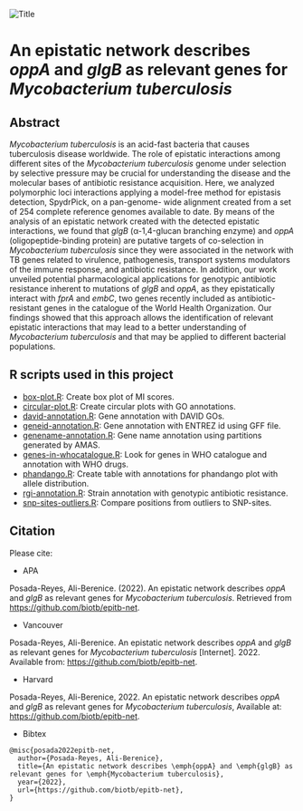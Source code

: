 ![Title](https://github.com/biotb/Epistasis_TB/blob/master/figures/title.jpg)
# An epistatic network describes *oppA* and *glgB* as relevant genes for *Mycobacterium tuberculosis*
## Abstract
*Mycobacterium tuberculosis* is an acid-fast bacteria that causes tuberculosis disease worldwide.
The role of epistatic interactions among different sites of the *Mycobacterium tuberculosis*
genome under selection by selective pressure may be crucial for understanding the disease
and the molecular bases of antibiotic resistance acquisition. Here, we analyzed polymorphic loci
interactions applying a model-free method for epistasis detection, SpydrPick, on a pan-genome-
wide alignment created from a set of 254 complete reference genomes available to date. By
means of the analysis of an epistatic network created with the detected epistatic interactions,
we found that *glgB* (α-1,4-glucan branching enzyme) and *oppA* (oligopeptide-binding protein)
are putative targets of co-selection in *Mycobacterium tuberculosis* since they were associated
in the network with TB genes related to virulence, pathogenesis, transport systems modulators
of the immune response, and antibiotic resistance. In addition, our work unveiled potential
pharmacological applications for genotypic antibiotic resistance inherent to mutations of *glgB*
and *oppA*, as they epistatically interact with *fprA* and *embC*, two genes recently included as
antibiotic-resistant genes in the catalogue of the World Health Organization. Our findings showed
that this approach allows the identification of relevant epistatic interactions that may lead to a
better understanding of *Mycobacterium tuberculosis* and that may be applied to different bacterial
populations.

## R scripts used in this project

- [box-plot.R](https://github.com/biotb/epitb-net/blob/master/scripts/box-plot.R): Create box plot of MI scores.
- [circular-plot.R](https://github.com/biotb/epitb-net/blob/master/scripts/circular-plot.R): Create circular plots with GO annotations.
- [david-annotation.R](https://github.com/biotb/epitb-net/blob/master/scripts/david-annotation.R): Gene annotation with DAVID GOs.
- [geneid-annotation.R](https://github.com/biotb/epitb-net/blob/master/scripts/geneid-annotation.R): Gene annotation with ENTREZ id using GFF file.
- [genename-annotation.R](https://github.com/biotb/epitb-net/blob/master/scripts/genename-annotation.R): Gene name annotation using partitions generated by AMAS.
- [genes-in-whocatalogue.R](https://github.com/biotb/epitb-net/blob/master/scripts/genes-in-whocatalogue.R): Look for genes in WHO catalogue and annotation with WHO drugs.
- [phandango.R](https://github.com/biotb/epitb-net/blob/master/scripts/phandango.R): Create table with annotations for phandango plot with allele distribution.
- [rgi-annotation.R](https://github.com/biotb/epitb-net/blob/master/scripts/rgi-annotation.R): Strain annotation with genotypic antibiotic resistance.
- [snp-sites-outliers.R](https://github.com/biotb/epitb-net/blob/master/scripts/snp-sites-outliers.R): Compare positions from outliers to SNP-sites.

## Citation
Please cite:
- APA

Posada-Reyes, Ali-Berenice. (2022). An epistatic network describes *oppA* and *glgB* as relevant genes for *Mycobacterium tuberculosis*. Retrieved from https://github.com/biotb/epitb-net.

- Vancouver

Posada-Reyes, Ali-Berenice. An epistatic network describes *oppA* and *glgB* as relevant genes for *Mycobacterium tuberculosis* [Internet]. 2022. Available from: https://github.com/biotb/epitb-net.

- Harvard

Posada-Reyes, Ali-Berenice, 2022. An epistatic network describes *oppA* and *glgB* as relevant genes for *Mycobacterium tuberculosis*, Available at: https://github.com/biotb/epitb-net.

- Bibtex
```
@misc{posada2022epitb-net,
  author={Posada-Reyes, Ali-Berenice},
  title={An epistatic network describes \emph{oppA} and \emph{glgB} as relevant genes for \emph{Mycobacterium tuberculosis},
  year={2022},
  url={https://github.com/biotb/epitb-net},
}
```

